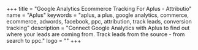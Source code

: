 +++
title = "Google Analytics Ecommerce Tracking For Aplus - Attributio"
name = "Aplus"
keywords = "aplus, a plus, google analytics, commerce, ecommerce, adwords, facebook, ppc, attribution, track leads, conversion tracking"
description = "Connect Google Analytics with Aplus to find out where your leads are coming from. Track leads from the source - from search to ppc."
logo = ""
+++
